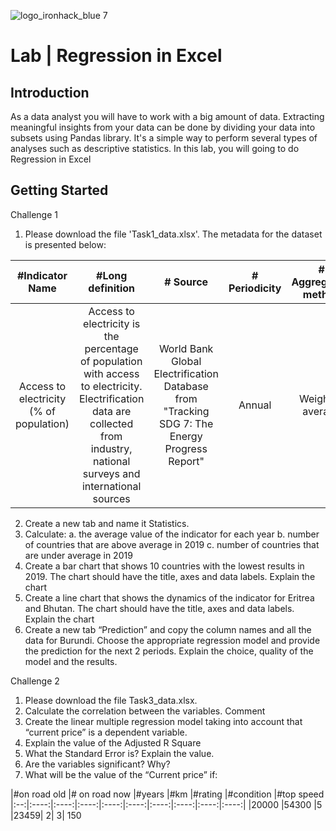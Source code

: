 ![logo_ironhack_blue 7](https://user-images.githubusercontent.com/23629340/40541063-a07a0a8a-601a-11e8-91b5-2f13e4e6b441.png)

# Lab | Regression in Excel

## Introduction
As a data analyst you will have to work with a big amount of data. Extracting meaningful insights from your data can be done by dividing your data into subsets using Pandas library. It's a simple way to perform several types of analyses such as descriptive statistics.
In this lab, you will going to do Regression in Excel 

## Getting Started

Challenge 1
1.	Please download the file 'Task1_data.xlsx'. The metadata for the dataset is presented below:

| #Indicator Name | #Long definition | # Source | # Periodicity | # Aggregation method
| :-------------: | :--------------: |:-------: |:------------: |:-----------------: |
|Access to electricity (% of population)|	Access to electricity is the percentage of population with access to electricity. Electrification data are collected from industry, national surveys and international sources| World Bank Global Electrification Database from "Tracking SDG 7: The Energy Progress Report"| 	Annual |	Weighted average|

2.	Create a new tab and name it Statistics.
3.	Calculate: 
a.	the average value of the indicator for each year
b.	number of countries that are above average in 2019
c.	number of countries that are under average in 2019
4.	Create a bar chart that shows 10 countries with the lowest results in 2019. The chart should have the title, axes and data labels. Explain the chart 
5.	Create a line chart that shows the dynamics of the indicator for Eritrea and Bhutan. The chart should have the title, axes and data labels. Explain the chart
6.	Create a new tab “Prediction” and copy the column names and all the data for Burundi. Choose the appropriate regression model and provide the prediction for the next 2 periods. Explain the choice, quality of the model and the results.





Challenge 2
1.	Please download the file Task3_data.xlsx.
2.	Calculate the correlation between the variables. Comment
3.	Create the linear multiple regression model taking into account that “current price” is a dependent variable.
4.	Explain the value of the Adjusted R Square
5.	What the Standard Error is? Explain the value.
6.	Are the variables significant? Why?
7.	What will be the value of the “Current price” if:

|#on road old	|# on road now	|#years	|#km	|#rating	|#condition	|#top speed
|:--:|:----:|:----:|:----:|:----:|:----:|:----:|:----:|:----:|:----:|
|20000	|54300	|5	|23459|	2|	3|	150

